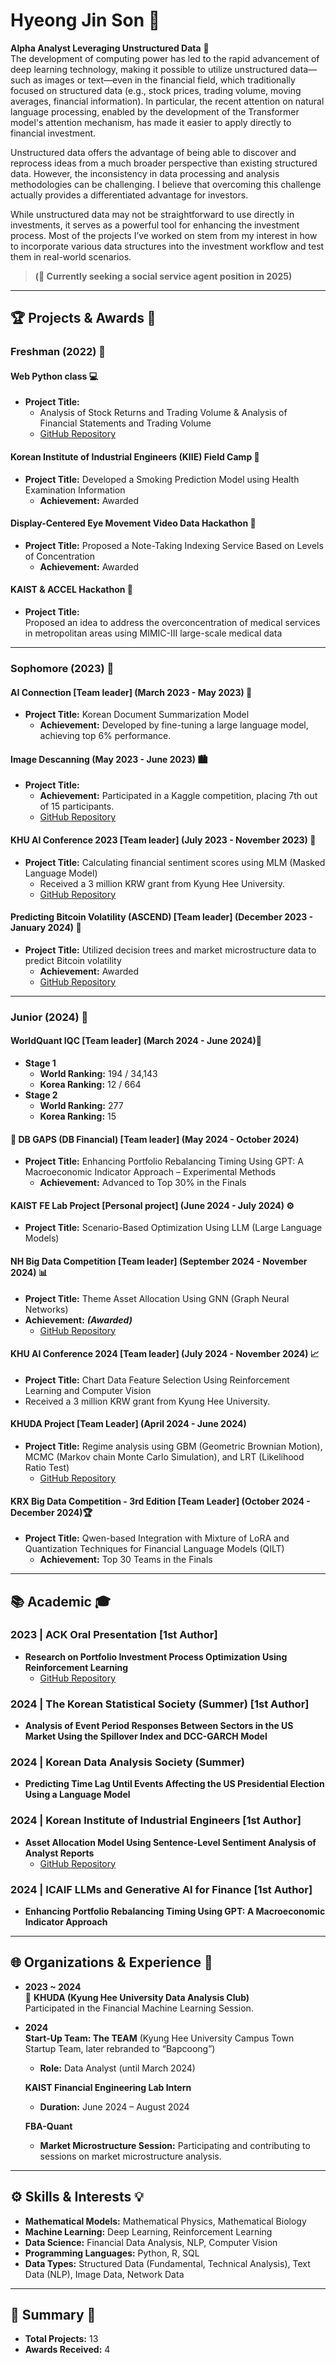 # Hyeong Jin Son 🚀

**Alpha Analyst Leveraging Unstructured Data** 🤖  
The development of computing power has led to the rapid advancement of deep learning technology, making it possible to utilize unstructured data—such as images or text—even in the financial field, which traditionally focused on structured data (e.g., stock prices, trading volume, moving averages, financial information). In particular, the recent attention on natural language processing, enabled by the development of the Transformer model's attention mechanism, has made it easier to apply directly to financial investment.

Unstructured data offers the advantage of being able to discover and reprocess ideas from a much broader perspective than existing structured data. However, the inconsistency in data processing and analysis methodologies can be challenging. I believe that overcoming this challenge actually provides a differentiated advantage for investors.

While unstructured data may not be straightforward to use directly in investments, it serves as a powerful tool for enhancing the investment process. Most of the projects I’ve worked on stem from my interest in how to incorporate various data structures into the investment workflow and test them in real-world scenarios.

> **(📌 Currently seeking a social service agent position in 2025)**

---

## 🏆 Projects & Awards 🎉

### Freshman (2022) 🐣

#### Web Python class 💻
- **Project Title:**
  - Analysis of Stock Returns and Trading Volume & Analysis of Financial Statements and Trading Volume  
  - [GitHub Repository](https://github.com/Fromson99/Project_in_KHU/tree/main/Web%20and%20Python%20Programming/data%20analysis)

#### Korean Institute of Industrial Engineers (KIIE) Field Camp 🏅
- **Project Title:** Developed a Smoking Prediction Model using Health Examination Information  
  - **Achievement:** Awarded

#### Display-Centered Eye Movement Video Data Hackathon 👀
- **Project Title:** Proposed a Note-Taking Indexing Service Based on Levels of Concentration  
  - **Achievement:** Awarded

#### KAIST & ACCEL Hackathon 🏥
- **Project Title:**  
  Proposed an idea to address the overconcentration of medical services in metropolitan areas using MIMIC-III large-scale medical data

---

### Sophomore (2023) 🌱

#### AI Connection [Team leader] (March 2023 - May 2023) 🤖
- **Project Title:** Korean Document Summarization Model  
  - **Achievement:** Developed by fine-tuning a large language model, achieving top 6% performance.

#### Image Descanning (May 2023 - June 2023) 🏙️
- **Project Title:**  
  - **Achievement:** Participated in a Kaggle competition, placing 7th out of 15 participants.  
  - [GitHub Repository](https://github.com/Fromson99/Project_in_KHU/tree/main/Machine%20Learning%20in%20action)

#### KHU AI Conference 2023 [Team leader] (July 2023 - November 2023) 🔬
- **Project Title:** Calculating financial sentiment scores using MLM (Masked Language Model)  
  - Received a 3 million KRW grant from Kyung Hee University.  
  - [GitHub Repository](https://github.com/Fromson99/sentiment-real-score)

#### Predicting Bitcoin Volatility (ASCEND) [Team leader] (December 2023 - January 2024) 🔮
- **Project Title:** Utilized decision trees and market microstructure data to predict Bitcoin volatility  
  - **Achievement:** Awarded  
  - [GitHub Repository](https://github.com/Fromson99/bitcoin-vola-prediction)

---

### Junior (2024) 🌳

####  WorldQuant IQC [Team leader] (March 2024 - June 2024)🤖
- **Stage 1**
  - **World Ranking:** 194 / 34,143  
  - **Korea Ranking:** 12 / 664  
- **Stage 2**
  - **World Ranking:** 277  
  - **Korea Ranking:** 15

#### 🔎 DB GAPS (DB Financial) [Team leader] (May 2024 - October 2024)
- **Project Title:** Enhancing Portfolio Rebalancing Timing Using GPT: A Macroeconomic Indicator Approach – Experimental Methods  
  - **Achievement:** Advanced to Top 30% in the Finals

#### KAIST FE Lab Project [Personal project] (June 2024 - July 2024) ⚙️
- **Project Title:** Scenario-Based Optimization Using LLM (Large Language Models)

#### NH Big Data Competition [Team leader] (September 2024 - November 2024) 📊
- **Project Title:** Theme Asset Allocation Using GNN (Graph Neural Networks)  
- **Achievement:** **_(Awarded)_**  
  - [GitHub Repository](https://github.com/Fromson99/GNN_portfolio_allocation)

####  KHU AI Conference 2024 [Team leader] (July 2024 - November 2024) 📈
- **Project Title:** Chart Data Feature Selection Using Reinforcement Learning and Computer Vision  
- Received a 3 million KRW grant from Kyung Hee University.

#### KHUDA Project [Team Leader] (April 2024 - June 2024)
- **Project Title:** Regime analysis using GBM (Geometric Brownian Motion), MCMC (Markov chain Monte Carlo Simulation), and LRT (Likelihood Ratio Test)  
  - [GitHub Repository](https://github.com/Fromson99/KHUDA-fitting-keeper)

#### KRX Big Data Competition - 3rd Edition [Team Leader] (October 2024 - December 2024)🏆
- **Project Title:** Qwen-based Integration with Mixture of LoRA and Quantization Techniques for Financial Language Models (QILT)  
  - **Achievement:** Top 30 Teams in the Finals

---

## 📚 Academic 🎓

### 2023 | ACK Oral Presentation [1st Author]
- **Research on Portfolio Investment Process Optimization Using Reinforcement Learning**  
  - [GitHub Repository](https://github.com/Fromson99/portfolio-2-step-Reinforcement-learning)

### 2024 | The Korean Statistical Society (Summer) [1st Author]
- **Analysis of Event Period Responses Between Sectors in the US Market Using the Spillover Index and DCC-GARCH Model**

### 2024 | Korean Data Analysis Society (Summer)
- **Predicting Time Lag Until Events Affecting the US Presidential Election Using a Language Model**

### 2024 | Korean Institute of Industrial Engineers [1st Author]
- **Asset Allocation Model Using Sentence-Level Sentiment Analysis of Analyst Reports**  
  - [GitHub Repository](https://github.com/Fromson99/sentiment_black_litterman_model)

### 2024 | ICAIF LLMs and Generative AI for Finance [1st Author]
- **Enhancing Portfolio Rebalancing Timing Using GPT: A Macroeconomic Indicator Approach**

---

## 🌐 Organizations & Experience 🏢

- **2023 ~ 2024**  
  🧮 **KHUDA (Kyung Hee University Data Analysis Club)**  
  Participated in the Financial Machine Learning Session.

- **2024**  
  **Start-Up Team: The TEAM** (Kyung Hee University Campus Town Startup Team, later rebranded to “Bapcoong”)  
  - **Role:** Data Analyst (until March 2024)  

  **KAIST Financial Engineering Lab Intern**  
  - **Duration:** June 2024 – August 2024  

  **FBA-Quant**  
  - **Market Microstructure Session:** Participating and contributing to sessions on market microstructure analysis.

---

## ⚙️ Skills & Interests 💡

- **Mathematical Models:** Mathematical Physics, Mathematical Biology  
- **Machine Learning:** Deep Learning, Reinforcement Learning  
- **Data Science:** Financial Data Analysis, NLP, Computer Vision  
- **Programming Languages:** Python, R, SQL  
- **Data Types:** Structured Data (Fundamental, Technical Analysis), Text Data (NLP), Image Data, Network Data

---

## 🔖 Summary 📌

- **Total Projects:** 13  
- **Awards Received:** 4  
